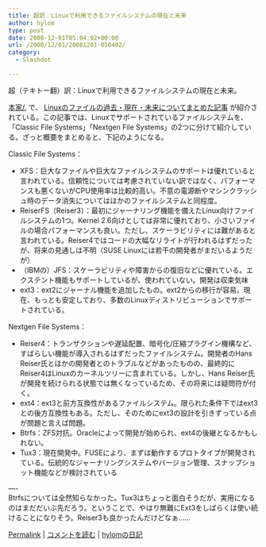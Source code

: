 ```yaml
---
title: 超訳：Linuxで利用できるファイルシステムの現在と未来
author: hylom
type: post
date: 2008-12-01T05:04:02+00:00
url: /2008/12/01/20081201-050402/
category:
  - Slashdot

---
```

超（テキトー翻）訳：Linuxで利用できるファイルシステムの現在と未来。

  [本家/.][1] で、   [Linuxのファイルの過去・現在・未来についてまとめた記事][2] が紹介されている。この記事では、Linuxでサポートされているファイルシステムを、「Classic File Systems」「Nextgen File Systems」の2つに分けて紹介している。ざっと概要をまとめると、下記のようになる。

Classic File Systems：

  * XFS：巨大なファイルや巨大なファイルシステムのサポートは優れていると言われている。信頼性については考慮されていない訳ではなく、パフォーマンスも悪くないがCPU使用率は比較的高い。不意の電源断やマシンクラッシュ時のデータ消失についてはほかのファイルシステムと同程度。 
  * ReiserFS（Reiser3）：最初にジャーナリング機能を備えたLinux向けファイルシステムの1つ。Kernel 2.6向けとしては非常に優れており、小さいファイルの場合パフォーマンスも良い。ただし、スケーラビリティには難があると言われている。Reiser4ではコードの大幅なリライトが行われるはずだったが、将来の見通しは不明（SUSE Linuxには若干の開発者がまだいるようだが） 
  * （IBMの）JFS：スケーラビリティや障害からの復旧などに優れている。エクステント機能もサポートしているが、使われていない。開発は収束気味 
  * ext3：ext2にジャーナル機能を追加したもの。ext2からの移行が容易。現在、もっとも安定しており、多数のLinuxディストリビューションでサポートされている。 

Nextgen File Systems：

  * Reiser4：トランザクションや遅延配置、暗号化/圧縮プラグイン機構など、すばらしい機能が導入されるはずだったファイルシステム。開発者のHans Reiser氏とほかの開発者とのトラブルなどがあったものの、最終的にReiser4はLinuxのカーネルツリーに含まれている。しかし、Hans Reiser氏が開発を続けられる状態では無くなっているため、その将来には疑問符が付く。 
  * ext4：ext3と前方互換性があるファイルシステム。限られた条件下ではext3との後方互換性もある。ただし、そのためにext3の設計を引きずっている点が問題と言えば問題。 
  * Btrfs：ZFS対抗。Oracleによって開発が始められ、ext4の後継となるかもしれない。 
  * Tux3：現在開発中。FUSEにより、まずは動作するプロトタイプが開発されている。伝統的なジャーナリングシステムやバージョン管理、スナップショット機能などが検討されている 

&#8212;-     
Btrfsについては全然知らなかった。Tux3はちょっと面白そうだが、実用になるのはまだだいぶ先だろう。ということで、やはり無難にExt3をしばらくは使い続けることになりそう。Reiser3も良かったんだけどなぁ…… </br>

  [Permalink][3] |   [コメントを読む][4] |   [hylomの日記][5]

 [1]: http://hardware.slashdot.org/article.pl?sid=08/11/29/1830214
 [2]: http://www.kev009.com/wp/2008/11/on-file-systems/
 [3]: http://slashdot.jp/~hylom/journal/459982
 [4]: http://slashdot.jp/~hylom/journal/459982#acomments
 [5]: http://slashdot.jp/~hylom/journal/
